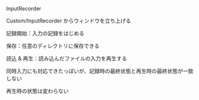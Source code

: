 InputRecorder

Custom/InputRecorder  からウィンドウを立ち上げる

記録開始：入力の記録をはじめる

保存：任意のディレクトリに保存できる

読込 & 再生：読み込んだファイルの入力を再生する

同時入力にも対応できたっぽいが、記録時の最終状態と再生時の最終状態が一致しない

再生時の状態は変わらない
